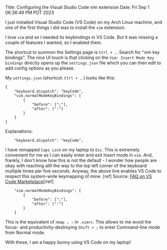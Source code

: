Title: Configuring the Visual Studio Code vim extension
Date: Fri Sep  1 06:36:49 PM PDT 2023

I just installed Visual Studio Code (VS Code) on my Arch Linux machine, and one
of the first things I did was to install the `vim` extension.

I love `vim` and so I needed its keybindings in VS Code. But it was missing a
couple of features I wanted, so I enabled them.

The shortcut to summon the Settings page is `Ctrl + ,`. Search for "vim
key bindings". The nice UI touch is that clicking on the `Vim: Insert Mode Key
bindings` directly opens up the `settings.json` file which you can then edit to
add config options as you please.

My `settings.json` (shortcut: `Ctrl + ,` ) looks like this:

```
{
    "keyboard.dispatch": "keyCode",
    "vim.normalModeKeyBindings": [
        {
            "before": [";"],
            "after": [":"]
        }
    ]
}
```

Explanations:

```
    "keyboard.dispatch": "keyCode",
```

I have remapped `Caps Lock` on my laptop to `Esc`. This is extremely convenient
for me as I can easily enter and exit Insert mode in `vim`. And, frankly, I
don't know how this is not the default - I wonder how people are okay with
reaching allll the way to the top left corner of the keyboard multiple times
per five seconds. Anyway, the above line enables VS Code to respect this
system-wide keymapping of mine. [ref] Source: [FAQ on VS Code Marketplace](https://marketplace.visualstudio.com/items?itemName=vscodevim.vim#-faq:~:text=I%27ve%20swapped%20Escape%20and%20Caps%20Lock)[/ref]

```
    "vim.normalModeKeyBindings": [
        {
            "before": [";"],
            "after": [":"]
        }
    ]
```

This is the equivalent of `nmap ; :` in `.vimrc`. This allows to me avoid the
focus- and productivity-destroying `Shift + ;` to enter Command-line mode from
Normal mode.

With these, I am a happy bunny using VS Code on my laptop!
